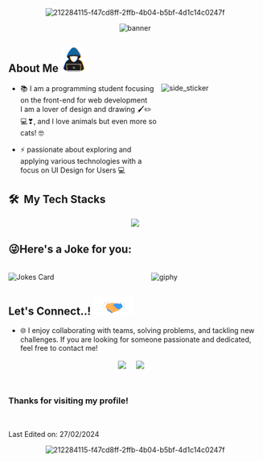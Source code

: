 
<!-- RAINBOW LINE TOP -->
<div align="center">

  ![212284115-f47cd8ff-2ffb-4b04-b5bf-4d1c14c0247f](https://github.com/MITdesarrollo/MITdesarrollo/assets/108035224/5efd1755-9fc1-49d4-b33a-c8e17b3d8a2d)
</div>

<div align="center">
  <img  src="https://res.cloudinary.com/dets0trss/image/upload/v1709053202/Navy_Illustrated_3D_Offline_Twitch_Banner_2_e885r0.png"
       alt="banner" /></a>
</div>

<div>
 
  ##  About Me <picture><img src = "https://github.com/0xAbdulKhalid/0xAbdulKhalid/raw/main/assets/mdImages/about_me.gif" width = 50px></picture>
<img align="right" width=200px height=200px alt="side_sticker" src="https://media.giphy.com/media/TEnXkcsHrP4YedChhA/giphy.gif" />

- 📚   I am a programming student focusing on the front-end for web development
   <br>
   I am a lover of design and drawing 🖌✏💻❣, and I love animals but even more so cats! 🤓
   
- ⚡ passionate about exploring and applying various technologies with a focus on UI Design for Users 💻
  <br>

</div>
<div>

  ## 🛠️ &nbsp;My Tech Stacks
<p align="center">
  <a href="https://skillicons.dev">
    <img src="https://skillicons.dev/icons?i=gitbootstrap,css,discord,github,html,idea,js,linux,materialui,nextjs,nodejs,postman,astro,solidjs,react,sass,tailwind,ts,vscode&perline=14" />
  </a>
  
</p>
</div>
<div>
  
  ##  😜Here's a Joke for you:
  <br>
<img src="https://readme-jokes.vercel.app/api" alt="Jokes Card" />  <img align='right' src="https://media.giphy.com/media/M9gbBd9nbDrOTu1Mqx/giphy.gif" width="220" alt="giphy">
<br>

 ## Let's Connect..! <img src="https://github.com/0xAbdulKhalid/0xAbdulKhalid/raw/main/assets/mdImages/handshake.gif" width ="80">

- 🌐  I enjoy collaborating with teams, solving problems, and tackling new challenges. If you are looking for someone passionate and dedicated, feel free to contact me!

<p align="center">
<a href="https://www.linkedin.com/in/mariel-torres-front-end/" target="blank"><img align="center" src="https://img.shields.io/badge/MAriel Torres-0077B5?style=for-the-badge&logo=linkedin&logoColor=white" /></a> &nbsp;&nbsp;&nbsp;  
<a href="mailto:marieltorres97@gmail.com" target="blank"><img align="center" src="https://img.shields.io/badge/marieltorres97@gmail.com-D14836?style=for-the-badge&logo=gmail&logoColor=white" /></a>    &nbsp;&nbsp;&nbsp;      
</p>
  
</div>
<br>

### Thanks for visiting my profile!

<br>


Last Edited on: 27/02/2024

<!-- RAINBOW LINE button -->
<div align="center">

  ![212284115-f47cd8ff-2ffb-4b04-b5bf-4d1c14c0247f](https://github.com/MITdesarrollo/MITdesarrollo/assets/108035224/5efd1755-9fc1-49d4-b33a-c8e17b3d8a2d)
</div>

